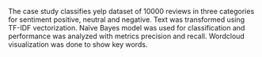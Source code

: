 The case study classifies yelp dataset of 10000 reviews in three categories for sentiment positive, neutral and negative. Text was transformed using TF-IDF vectorization. Naïve Bayes model was used for classification and performance was analyzed with metrics precision and recall. Wordcloud visualization was done to show key words.
